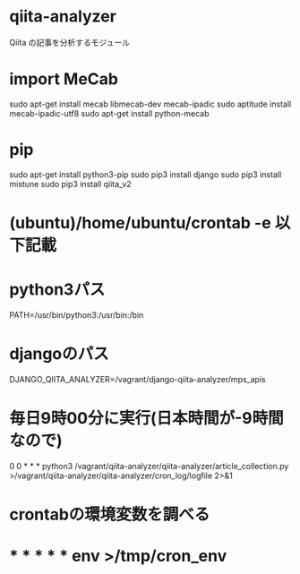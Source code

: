 # qiita-analyzer
Qiita の記事を分析するモジュール

# import MeCab
sudo apt-get install mecab libmecab-dev mecab-ipadic
sudo aptitude install mecab-ipadic-utf8
sudo apt-get install python-mecab

# pip
sudo apt-get install python3-pip
sudo pip3 install django
sudo pip3 install mistune
sudo pip3 install qiita_v2

# (ubuntu)/home/ubuntu/crontab -e  以下記載
# python3パス
PATH=/usr/bin/python3:/usr/bin:/bin
# djangoのパス
DJANGO_QIITA_ANALYZER=/vagrant/django-qiita-analyzer/mps_apis

# 毎日9時00分に実行(日本時間が-9時間なので)
0 0 * * * python3 /vagrant/qiita-analyzer/qiita-analyzer/article_collection.py >/vagrant/qiita-analyzer/qiita-analyzer/cron_log/logfile 2>&1

# crontabの環境変数を調べる
# * * * * * env >/tmp/cron_env

